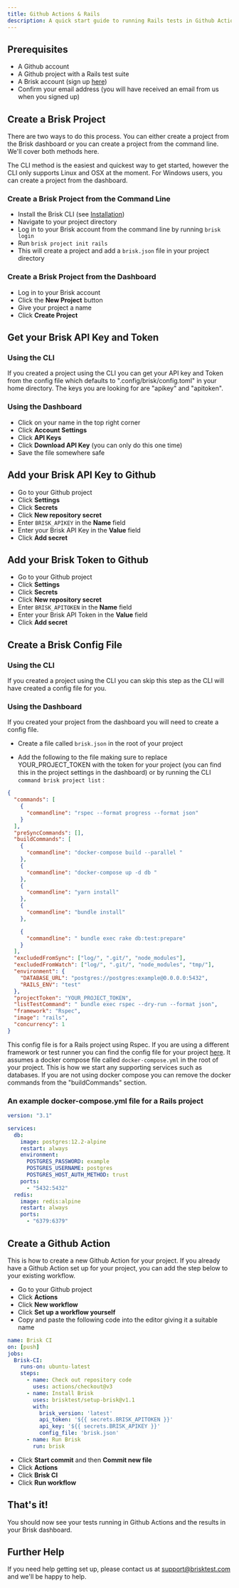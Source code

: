 ```yaml
---
title: Github Actions & Rails
description: A quick start guide to running Rails tests in Github Actions with Brisk
---
```


## Prerequisites

- A Github account
- A Github project with a Rails test suite
- A Brisk account (sign up [here](https://brisktest.com/signup))
- Confirm your email address (you will have received an email from us when you signed up)

## Create a Brisk Project

There are two ways to do this process. You can either create a project from the Brisk dashboard or you can create a project from the command line. We'll cover both methods here.

The CLI method is the easiest and quickest way to get started, however the CLI only supports Linux and OSX at the moment. For Windows users, you can create a project from the dashboard.

### Create a Brisk Project from the Command Line

- Install the Brisk CLI (see [Installation](/docs/installation))
- Navigate to your project directory
- Log in to your Brisk account from the command line by running `brisk login`
- Run `brisk project init rails`
- This will create a project and add a `brisk.json` file in your project directory

### Create a Brisk Project from the Dashboard

- Log in to your Brisk account
- Click the **New Project** button
- Give your project a name
- Click **Create Project**

## Get your Brisk API Key and Token

### Using the CLI

If you created a project using the CLI you can get your API key and Token from the config file which defaults to ".config/brisk/config.toml" in your home directory. The keys you are looking for are "apikey" and "apitoken".

### Using the Dashboard

- Click on your name in the top right corner
- Click **Account Settings**
- Click **API Keys**
- Click **Download API Key** (you can only do this one time)
- Save the file somewhere safe

## Add your Brisk API Key to Github

- Go to your Github project
- Click **Settings**
- Click **Secrets**
- Click **New repository secret**
- Enter `BRISK_APIKEY` in the **Name** field
- Enter your Brisk API Key in the **Value** field
- Click **Add secret**

## Add your Brisk Token to Github

- Go to your Github project
- Click **Settings**
- Click **Secrets**
- Click **New repository secret**
- Enter `BRISK_APITOKEN` in the **Name** field
- Enter your Brisk API Token in the **Value** field
- Click **Add secret**

## Create a Brisk Config File

### Using the CLI

If you created a project using the CLI you can skip this step as the CLI will have created a config file for you.

### Using the Dashboard

If you created your project from the dashboard you will need to create a config file.

- Create a file called `brisk.json` in the root of your project

- Add the following to the file making sure to replace YOUR_PROJECT_TOKEN with the token for your project (you can find this in the project settings in the dashboard) or by running the CLI `command brisk project list` :

```json
{
  "commands": [
    {
      "commandline": "rspec --format progress --format json"
    }
  ],
  "preSyncCommands": [],
  "buildCommands": [
    {
      "commandline": "docker-compose build --parallel "
    },
    {
      "commandline": "docker-compose up -d db "
    },
    {
      "commandline": "yarn install"
    },
    {
      "commandline": "bundle install"
    },

    {
      "commandline": " bundle exec rake db:test:prepare"
    }
  ],
  "excludedFromSync": ["log/", ".git/", "node_modules"],
  "excludedFromWatch": ["log/", ".git/", "node_modules", "tmp/"],
  "environment": {
    "DATABASE_URL": "postgres://postgres:example@0.0.0.0:5432",
    "RAILS_ENV": "test"
  },
  "projectToken": "YOUR_PROJECT_TOKEN",
  "listTestCommand": " bundle exec rspec --dry-run --format json",
  "framework": "Rspec",
  "image": "rails",
  "concurrency": 1
}
```

This config file is for a Rails project using Rspec. If you are using a different framework or test runner you can find the config file for your project [here](/docs/frameworks). It assumes a docker compose file called `docker-compose.yml` in the root of your project. This is how we start any supporting services such as databases. If you are not using docker compose you can remove the docker commands from the "buildCommands" section.

### An example docker-compose.yml file for a Rails project

```yaml
version: "3.1"

services:
  db:
    image: postgres:12.2-alpine
    restart: always
    environment:
      POSTGRES_PASSWORD: example
      POSTGRES_USERNAME: postgres
      POSTGRES_HOST_AUTH_METHOD: trust
    ports:
      - "5432:5432"
  redis:
    image: redis:alpine
    restart: always
    ports:
      - "6379:6379"
```



## Create a Github Action

This is how to create a new Github Action for your project. If you already have a Github Action set up for your project, you can add the step below to your existing workflow.

- Go to your Github project
- Click **Actions**
- Click **New workflow**
- Click **Set up a workflow yourself**
- Copy and paste the following code into the editor giving it a suitable name

```yaml
name: Brisk CI
on: [push]
jobs:
  Brisk-CI:
    runs-on: ubuntu-latest
    steps:
      - name: Check out repository code
        uses: actions/checkout@v3
      - name: Install Brisk
        uses: brisktest/setup-brisk@v1.1
        with:
          brisk_version: 'latest'
          api_token: '${{ secrets.BRISK_APITOKEN }}'
          api_key: '${{ secrets.BRISK_APIKEY }}'
          config_file: 'brisk.json'
      - name: Run Brisk
        run: brisk

```

- Click **Start commit** and then **Commit new file**
- Click **Actions**
- Click **Brisk CI**
- Click **Run workflow**

## That's it!

You should now see your tests running in Github Actions and the results in your Brisk dashboard.

## Further Help

If you need help getting set up, please contact us at [support@brisktest.com](mailto:support@brisktest.com) and we'll be happy to help.

